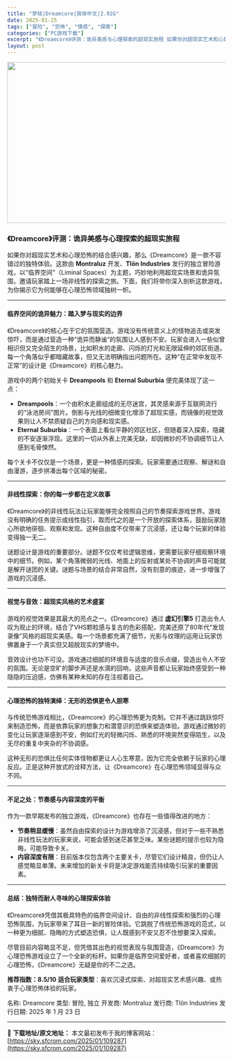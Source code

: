 ```yaml
---
title: "梦核|Dreamcore|简体中文|2.92G"
date: 2025-01-25
tags: ["冒险", "恐怖", "情感", "探索"]
categories: ["PC游戏下载"]
excerpt: "《Dreamcore》评测：诡异美感与心理探索的超现实旅程 如果你对超现实艺术和心理恐怖的结合感兴趣，那么《Dreamcore》是一款不容错过的独特体验。这款由 Montraluz 开发、Tlön Industries 发行的独立冒险游戏，以“临界空间”（Liminal Spaces）为主题，巧妙地&hellip;"
layout: post
---
```


<img class="aligncenter size-full wp-image-109288" src="https://sky.sfcrom.com/wp-content/uploads/2025/01/2025012503481277.webp" alt="" width="660" height="370" />
<h3>《Dreamcore》评测：诡异美感与心理探索的超现实旅程</h3>
如果你对超现实艺术和心理恐怖的结合感兴趣，那么《Dreamcore》是一款不容错过的独特体验。这款由 <strong>Montraluz</strong> 开发、<strong>Tlön Industries</strong> 发行的独立冒险游戏，以“临界空间”（Liminal Spaces）为主题，巧妙地利用超现实场景和诡异氛围，邀请玩家踏上一场非线性的探索之旅。下面，我们将带你深入剖析这款游戏，为你揭示它为何能够在心理恐怖领域独树一帜。

<hr />

<h4><strong>临界空间的诡异魅力：踏入梦与现实的边界</strong></h4>
《Dreamcore》的核心在于它的氛围营造。游戏没有传统意义上的怪物追击或突发惊吓，而是通过营造一种“诡异而静谧”的氛围让人感到不安。玩家会进入一些似曾相识但又完全陌生的场景，比如积水的走廊、闪烁的灯光和无限延伸的郊区街道。每一个角落似乎都暗藏故事，但又无法明确指出问题所在。这种“在正常中发现不正常”的设计是《Dreamcore》的核心魅力。

游戏中的两个初始关卡 <strong>Dreampools</strong> 和 <strong>Eternal Suburbia</strong> 便完美体现了这一点：
<ul>
 	<li><strong>Dreampools</strong>：一个由积水走廊组成的无尽迷宫，其灵感来源于互联网流行的“泳池房间”图片。倒影与光线的细微变化增添了超现实感，而镜像的视觉效果则让人不禁质疑自己的方向感和现实感。</li>
 	<li><strong>Eternal Suburbia</strong>：一个表面上看似平静的郊区社区，但随着深入探索，隐藏的不安逐渐浮现。这里的一切从外表上完美无缺，却因微妙的不协调细节让人感到毛骨悚然。</li>
</ul>
每个关卡不仅仅是一个场景，更是一种情感的探索。玩家需要通过观察、解谜和自由漫游，逐步拼凑出每个区域的秘密。

<hr />

<h4><strong>非线性探索：你的每一步都在定义故事</strong></h4>
《Dreamcore》的非线性玩法让玩家能够完全按照自己的节奏探索游戏世界。游戏没有明确的任务提示或线性指引，取而代之的是一个开放的探索体系，鼓励玩家随心所欲地徘徊、观察和发现。这种自由度不仅带来了沉浸感，还让每个玩家的体验变得独一无二。

谜题设计是游戏的重要部分。谜题不仅仅考验逻辑思维，更需要玩家仔细观察环境中的细节。例如，某个角落微弱的光线、地面上的反射或某处不协调的声音可能就是解开谜团的关键。谜题与场景的结合非常自然，没有刻意的痕迹，进一步增强了游戏的沉浸感。

<hr />

<h4><strong>视觉与音效：超现实风格的艺术盛宴</strong></h4>
游戏的视觉效果是其最大的亮点之一。《Dreamcore》通过 <strong>虚幻引擎5</strong> 打造出令人叹为观止的环境，结合了VHS颗粒感与复古的色彩搭配，完美还原了80年代“发现录像”风格的超现实美感。每一个场景都充满了细节，光影与纹理的运用让玩家仿佛置身于一个真实但又超脱现实的梦境中。

音效设计也功不可没。游戏通过细腻的环境音与适度的音乐点缀，营造出令人不安的氛围。无论是空旷的脚步声还是水滴的回响，这些声音都让玩家始终感受到一种隐隐的压迫感，仿佛有某种未知的存在注视着自己。

<hr />

<h4><strong>心理恐怖的独特演绎：无形的恐惧更令人胆寒</strong></h4>
与传统恐怖游戏相比，《Dreamcore》的心理恐怖更为克制。它并不通过跳跃惊吓来制造恐怖，而是依靠玩家的想象力和潜意识的恐惧来塑造体验。游戏通过微妙的变化让玩家逐渐感到不安，例如灯光的轻微闪烁、熟悉的环境突然变得陌生，以及无尽的重复中夹杂的不协调感。

这种无形的恐惧比任何实体怪物都更让人心生寒意，因为它完全依赖于玩家的心理反应。正是这种开放式的诠释方法，让《Dreamcore》在心理恐怖领域显得与众不同。

<hr />

<h4><strong>不足之处：节奏感与内容深度的平衡</strong></h4>
作为一款早期发布的独立游戏，《Dreamcore》也存在一些值得改进的地方：
<ul>
 	<li><strong>节奏稍显缓慢</strong>：虽然自由探索的设计为游戏增添了沉浸感，但对于一些不熟悉非线性玩法的玩家来说，可能会感到迷茫甚至乏味。某些谜题的提示也较为隐晦，可能导致卡关。</li>
 	<li><strong>内容深度有限</strong>：目前版本仅包含两个主要关卡，尽管它们设计精良，但仍让人感觉略显单薄。未来增加的新关卡将是决定游戏能否持续吸引玩家的重要因素。</li>
</ul>

<hr />

<h4><strong>总结：独特而耐人寻味的心理探索体验</strong></h4>
《Dreamcore》凭借其极具特色的临界空间设计、自由的非线性探索和强烈的心理恐怖氛围，为玩家带来了耳目一新的冒险体验。它跳脱了传统恐怖游戏的范式，以一种更为细腻、隐晦的方式塑造恐惧，让人既感到不安又忍不住想要深入探索。

尽管目前内容略显不足，但凭借其出色的视觉表现与氛围营造，《Dreamcore》为心理恐怖游戏设立了一个全新的标杆。如果你是临界空间爱好者，或者喜欢细腻的心理恐怖，《Dreamcore》无疑是你的不二之选。

<strong>推荐指数：8.5/10</strong>
<strong>适合玩家类型</strong>：喜欢沉浸式探索、对超现实艺术感兴趣、或热衷于心理恐怖体验的玩家。

名称: Dreamcore
类型: 冒险, 独立
开发商: Montraluz
发行商: Tlön Industries
发行日期: 2025 年 1 月 23 日

---
📖 **下载地址/原文地址：** 本文最初发布于我的博客网站：[https://sky.sfcrom.com/2025/01/109287](https://sky.sfcrom.com/2025/01/109287)
